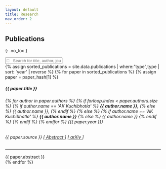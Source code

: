 ```yaml
---
layout: default
title: Research
nav_order: 2
---
```


## Publications
{: .no_toc }

<!-- {% assign sorted_publications = site.data.publications | where:"type",type | sort: 'year' %}
{% for paper in sorted_publications %}
{% assign paper = paper_hash[1] %}
<ul class="list-group list-group-flush">
  <li class="list-group-item">
    <p> {{ paper.title }} </p>
    <a href="{{ paper.citation_url }}">
    </a>
    {% for author in paper.authors %}
    	{{ author.name }},
    {% endfor %}
  </li>
</ul>
{% endfor %} -->

<div class="row">
  <div class="col-sm-12 mb-3 mt-3">
    <input type="text" id="myFilter" class="form-control" onkeyup="myFunction()" placeholder="&#xF002; &nbsp; Search for title, author, journal" style="font-family:Arial, FontAwesome">
  </div>
</div>
<div class="row" id="myItems">
  <div class="col-sm-12 mb-3">
    {% assign sorted_publications = site.data.publications | where:"type",type | sort: 'year' | reverse %}
    {% for paper in sorted_publications %}
    {% assign paper = paper_hash[1] %}
    <div class="card border-light">
      <div class="card-body">
        <h5 class="card-title">{{ paper.title }}</h5>
        <h6 class="card-subtitle mb-2 text-muted pb-1"> 
          {% for author in paper.authors %}
            {% if forloop.index < paper.authors.size %} 
              {% if author.name == 'AK Kuchibhotla' %}
                <b>{{ author.name }}</b>,
              {% else %} {{ author.name }},
              {% endif %}
            {% else %} 
              {% if author.name == 'AK Kuchibhotla' %}
                <b>{{ author.name }}</b>
              {% else %} {{ author.name }}
              {% endif %}
            {% endif %}
          {% endfor %}
          ({{ paper.year }})
        </h6>
        <h6 class="card-text"> 
          {{ paper.source }} 
          [<a data-toggle="collapse" data-target="#collapseExample{{ paper.id }}" aria-expanded="false" aria-controls="collapseExample{{ paper.id }}" href="">
            Abstract
          </a>]
          [<a href="{{ paper.citation_url}}">
            arXiv
          </a>]
        </h6>
        <div class="collapse" id="collapseExample{{ paper.id }}">
          <div class="container">
            <hr/>
            {{ paper.abstract }}
          </div>
        </div>
      </div>
    </div>  
    {% endfor %}   
  </div>    
</div>


<script>
  function myFunction() {
    var input, filter, cards, cardContainer, h5, title, i;
    input = document.getElementById("myFilter");
    filter = input.value.toUpperCase();
    cardContainer = document.getElementById("myItems");
    cards = cardContainer.getElementsByClassName("card");
    for (i = 0; i < cards.length; i++) {
        title = cards[i].querySelector(".card-body h5.card-title");
        authors = cards[i].querySelector(".card-body h6.card-subtitle");
        type = cards[i].querySelector(".card-body h6.card-text");
        if (title.innerText.toUpperCase().indexOf(filter) > -1 | authors.innerText.toUpperCase().indexOf(filter) > -1 | type.innerText.toUpperCase().indexOf(filter) > -1 ) {
            cards[i].style.display = "";
        } else {
            cards[i].style.display = "none";
        }
    }
}
</script>
